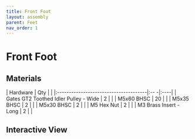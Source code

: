```yaml
---
title: Front Foot
layout: assembly
parent: Feet
nav_order: 1
---
```


# Front Foot

## Materials

| Hardware                              | Qty |     |
|:--------------------------------------|:-- -|:----|
| Gates GT2 Toothed Idler Pulley - Wide | 2   |  |
| M5x60 BHSC                            | 20  |  |
| M5x35 BHSC                            | 2   |  |
| M5x30 BHSC                            | 2   |  |
| M5 Hex Nut                            | 2   |  |
| M3 Brass Insert - Long                | 2   |  |

## Interactive View
<div class="online_3d_viewer"
    model=""
    backgroundcolor="244, 246, 250">
</div>
